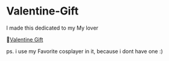 # Valentine-Gift
I made this dedicated to my My lover 

🔗[Valentine Gift](https://raw.githack.com/KyuuraCao/Valentine-Gift/main/ValentineWish-main/index.html)

ps. i use my Favorite cosplayer in it, because i dont have one :)
